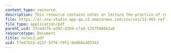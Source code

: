 ```yaml
---
content_type: resource
description: This resource contains notes on lecture the practice of reflection.
file: https://ol-ocw-studio-app-qa.s3.amazonaws.com/courses/11-965-reflective-practice-an-approach-for-expanding-your-learning-frontiers-january-iap-2007/f7ed7b15d21f57f6f9f18e660a303343_notes2.pdf
file_type: application/pdf
parent_uid: 37ce4cfb-a382-d3b9-c7ad-12575988b2a0
resourcetype: Document
title: notes2.pdf
uid: f7ed7b15-d21f-57f6-f9f1-8e660a303343
---
```

